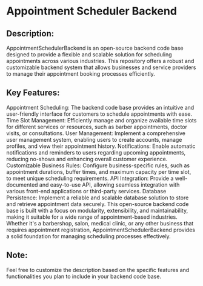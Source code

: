 # Appointment Scheduler Backend

## Description:
AppointmentSchedulerBackend is an open-source backend code base designed to provide a flexible and scalable solution for scheduling appointments across various industries. This repository offers a robust and customizable backend system that allows businesses and service providers to manage their appointment booking processes efficiently.

## Key Features:

Appointment Scheduling: The backend code base provides an intuitive and user-friendly interface for customers to schedule appointments with ease.
Time Slot Management: Efficiently manage and organize available time slots for different services or resources, such as barber appointments, doctor visits, or consultations.
User Management: Implement a comprehensive user management system, enabling users to create accounts, manage profiles, and view their appointment history.
Notifications: Enable automatic notifications and reminders to users regarding upcoming appointments, reducing no-shows and enhancing overall customer experience.
Customizable Business Rules: Configure business-specific rules, such as appointment durations, buffer times, and maximum capacity per time slot, to meet unique scheduling requirements.
API Integration: Provide a well-documented and easy-to-use API, allowing seamless integration with various front-end applications or third-party services.
Database Persistence: Implement a reliable and scalable database solution to store and retrieve appointment data securely.
This open-source backend code base is built with a focus on modularity, extensibility, and maintainability, making it suitable for a wide range of appointment-based industries. Whether it's a barbershop, salon, medical clinic, or any other business that requires appointment registration, AppointmentSchedulerBackend provides a solid foundation for managing scheduling processes effectively.

## Note: 
Feel free to customize the description based on the specific features and functionalities you plan to include in your backend code base.